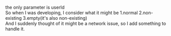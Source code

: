 the only parameter is userId  
So when I was developing, I consider what it might be 1.normal  2.non-existing 3.empty(it's also non-existing)  
And I suddenly thought of it might be a network issue, so I add something to handle it.  